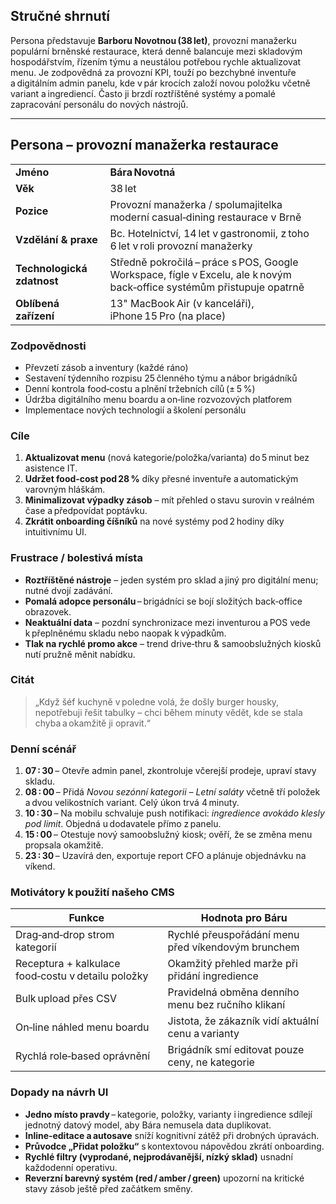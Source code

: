 ## Stručné shrnutí  
Persona představuje **Barboru Novotnou (38 let)**, provozní manažerku populární brněnské restaurace, která denně balancuje mezi skladovým hospodářstvím, řízením týmu a neustálou potřebou rychle aktualizovat menu. Je zodpovědná za provozní KPI, touží po bezchybné inventuře a digitálním admin panelu, kde v pár krocích založí novou položku včetně variant a ingrediencí. Často ji brzdí roztříštěné systémy a pomalé zapracování personálu do nových nástrojů.  

---

## Persona – provozní manažerka restaurace  

|                           |                                    |
|---------------------------|------------------------------------|
| **Jméno**                | **Bára Novotná** |
| **Věk**                  | 38 let |
| **Pozice**               | Provozní manažerka / spolumajitelka moderní casual‑dining restaurace v Brně |
| **Vzdělání & praxe**     | Bc. Hotelnictví, 14 let v gastronomii, z toho 6 let v roli provozní manažerky |
| **Technologická zdatnost** | Středně pokročilá – práce s POS, Google Workspace, fígle v Excelu, ale k novým back‑office systémům přistupuje opatrně |
| **Oblíbená zařízení**    | 13" MacBook Air (v kanceláři), iPhone 15 Pro (na place) |

### Zodpovědnosti  
* Převzetí zásob a inventury (každé ráno)  
* Sestavení týdenního rozpisu 25 členného týmu a nábor brigádníků  
* Denní kontrola food‑costu a plnění tržebních cílů (± 5 %)  
* Údržba digitálního menu boardu a on‑line rozvozových platforem  
* Implementace nových technologií a školení personálu  

### Cíle  
1. **Aktualizovat menu** (nová kategorie/položka/varianta) do 5 minut bez asistence IT.  
2. **Udržet food‑cost pod 28 %** díky přesné inventuře a automatickým varovným hláškám.  
3. **Minimalizovat výpadky zásob** – mít přehled o stavu surovin v reálném čase a předpovídat poptávku.  
4. **Zkrátit onboarding číšníků** na nové systémy pod 2 hodiny díky intuitivnímu UI.  

### Frustrace / bolestivá místa  
* **Roztříštěné nástroje** – jeden systém pro sklad a jiný pro digitální menu; nutné dvojí zadávání.  
* **Pomalá adopce personálu** – brigádníci se bojí složitých back‑office obrazovek.  
* **Neaktuální data** – pozdní synchronizace mezi inventurou a POS vede k přeplněnému skladu nebo naopak k výpadkům.  
* **Tlak na rychlé promo akce** – trend drive‑thru & samoobslužných kiosků nutí pružně měnit nabídku.  

### Citát  
> „Když šéf kuchyně v poledne volá, že došly burger housky, nepotřebuji řešit tabulky – chci během minuty vědět, kde se stala chyba a okamžitě ji opravit.“

### Denní scénář  
1. **07 : 30** – Otevře admin panel, zkontroluje včerejší prodeje, upraví stavy skladu.  
2. **08 : 00** – Přidá *Novou sezónní kategorii – Letní saláty* včetně tří položek a dvou velikostních variant. Celý úkon trvá 4 minuty.  
3. **10 : 30** – Na mobilu schvaluje push notifikaci: *ingredience avokádo klesly pod limit*. Objedná u dodavatele přímo z panelu.  
4. **15 : 00** – Otestuje nový samoobslužný kiosk; ověří, že se změna menu propsala okamžitě.  
5. **23 : 30** – Uzavírá den, exportuje report CFO a plánuje objednávku na víkend.  

### Motivátory k použití našeho CMS  
| Funkce | Hodnota pro Báru |
|--------|------------------|
| Drag‑and‑drop strom kategorií | Rychlé přeuspořádání menu před víkendovým brunchem |
| Receptura + kalkulace food‑costu v detailu položky | Okamžitý přehled marže při přidání ingredience |
| Bulk upload přes CSV | Pravidelná obměna denního menu bez ručního klikaní |
| On‑line náhled menu boardu | Jistota, že zákazník vidí aktuální cenu a varianty |
| Rychlá role‑based oprávnění | Brigádník smí editovat pouze ceny, ne kategorie |

### Dopady na návrh UI  
* **Jedno místo pravdy** – kategorie, položky, varianty i ingredience sdílejí jednotný datový model, aby Bára nemusela data duplikovat.  
* **Inline‑editace a autosave** sníží kognitivní zátěž při drobných úpravách.  
* **Průvodce „Přidat položku“** s kontextovou nápovědou zkrátí onboarding.  
* **Rychlé filtry (vyprodané, nejprodávanější, nízký sklad)** usnadní každodenní operativu.  
* **Reverzní barevný systém (red / amber / green)** upozorní na kritické stavy zásob ještě před začátkem směny.
